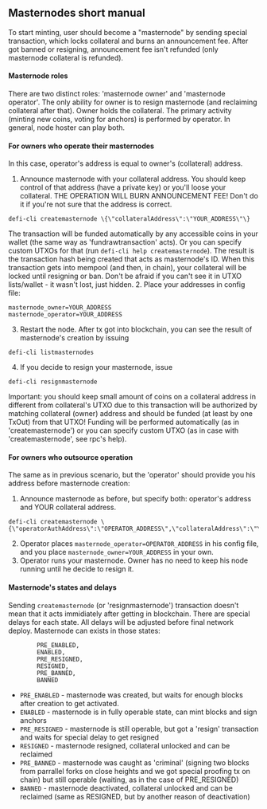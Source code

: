 Masternodes short manual
-----------------
To start minting, user should become a "masternode" by sending special transaction, which locks collateral and burns an announcement fee. After got banned or resigning, announcement fee isn't refunded (only masternode collateral is refunded).

#### Masternode roles
There are two distinct roles: 'masternode owner' and 'masternode operator'. The only ability for owner is to resign masternode (and reclaiming collateral after that). Owner holds the collateral.
The primary activity (minting new coins, voting for anchors) is performed by operator. In general, node hoster can play both.

#### For owners who operate their masternodes
In this case, operator's address is equal to owner's (collateral) address.
1. Announce masternode with your collateral address. You should keep control of that address (have a private key) or you'll loose your collateral. THE OPERATION WILL BURN ANNOUNCEMENT FEE! Don't do it if you're not sure that the address is correct.
```
defi-cli createmasternode \{\"collateralAddress\":\"YOUR_ADDRESS\"\}
```
The transaction will be funded automatically by any accessible coins in your wallet (the same way as 'fundrawtransaction' acts). Or you can specify custom UTXOs for that (run ```defi-cli help createmasternode```).
The result is the transaction hash being created that acts as masternode's ID. When this transaction gets into mempool (and then, in chain), your collateral will be locked until resigning or ban. Don't be afraid if you can't see it in UTXO lists/wallet - it wasn't lost, just hidden.
2. Place your addresses in config file:
```
masternode_owner=YOUR_ADDRESS
masternode_operator=YOUR_ADDRESS
```
3. Restart the node. After tx got into blockchain, you can see the result of masternode's creation by issuing
```
defi-cli listmasternodes
```
4. If you decide to resign your masternode, issue
```
defi-cli resignmasternode
```
Important: you should keep small amount of coins on a collateral address in different from collateral's UTXO due to this transaction will be authorized by matching collateral (owner) address and should be funded (at least by one TxOut) from that UTXO! Funding will be performed automatically (as in 'createmasternode') or you can specify custom UTXO (as in case with 'createmasternode', see rpc's help).

#### For owners who outsource operation
The same as in previous scenario, but the 'operator' should provide you his address before masternode creation:
1. Announce masternode as before, but specify both: operator's address and YOUR collateral address.
```
defi-cli createmasternode \{\"operatorAuthAddress\":\"OPERATOR_ADDRESS\",\"collateralAddress\":\"YOUR_ADDRESS\"\}
```
2. Operator places ```masternode_operator=OPERATOR_ADDRESS```
in his config file, and you place ```masternode_owner=YOUR_ADDRESS``` in your own.
3. Operator runs your masternode. Owner has no need to keep his node running until he decide to resign it.

#### Masternode's states and delays
Sending `createmasternode` (or 'resignmasternode') transaction doesn't mean that it acts immidiately after getting in blockchain. There are special delays for each state. All delays will be adjusted before final network deploy.
Masternode can exists in those states:
```
        PRE_ENABLED,
        ENABLED,
        PRE_RESIGNED,
        RESIGNED,
        PRE_BANNED,
        BANNED
```
- `PRE_ENABLED` - masternode was created, but waits for enough blocks after creation to get activated.
- `ENABLED` - masternode is in fully operable state, can mint blocks and sign anchors
- `PRE_RESIGNED` - masternode is still operable, but got a 'resign' transaction and waits for special delay to get resigned
- `RESIGNED` - masternode resigned, collateral unlocked and can be reclaimed
- `PRE_BANNED` - masternode was caught as 'criminal' (signing two blocks from parrallel forks on close heights and we got special proofing tx on chain) but still operable (waiting, as in the case of PRE_RESIGNED)
- `BANNED` - masternode deactivated, collateral unlocked and can be reclaimed (same as RESIGNED, but by another reason of deactivation)

